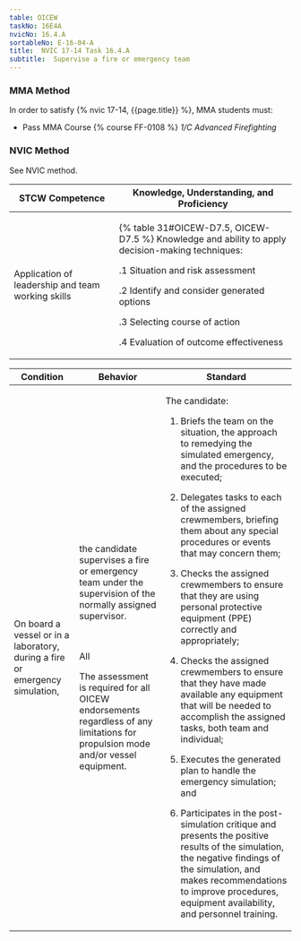 ```yaml
---
table: OICEW
taskNo: 16E4A
nvicNo: 16.4.A 
sortableNo: E-16-04-A
title:  NVIC 17-14 Task 16.4.A
subtitle:  Supervise a fire or emergency team
---
```



### MMA Method

In order to satisfy  {% nvic 17-14, {{page.title}}  %}, MMA students must:

* Pass MMA Course {% course FF-0108 %}  *1/C Advanced Firefighting*


### NVIC Method

<a onclick="togglevisibility('nvic_methods')" >See NVIC method.</a>

<div id='nvic_methods' class='hide'>

<table>
<thead>
<tr>
<th class='forty'> STCW Competence </th>
<th class='sixty'> Knowledge, Understanding, and Proficiency </th>
</tr>
</thead>




<tbody>
<tr><td markdown='1'>

Application of leadership and team working skills

</td><td markdown='1'>

{% table 31#OICEW-D7.5, OICEW-D7.5 %} Knowledge and ability to apply decision-making techniques: 

.1  Situation and risk assessment 

.2  Identify and consider generated options 

.3  Selecting course of action 

.4  Evaluation of outcome effectiveness

</td></tr>


</tbody>
</table>


<table>
<thead>
<tr><th class='twenty'>  Condition </th><th class='twenty'> Behavior </th><th  class='sixty'>Standard </th></tr>
</thead>
<tbody >



<tr><td markdown='1'>

On board a vessel or in a laboratory, during a fire or emergency simulation,

</td><td markdown='1'>

the candidate supervises a fire or emergency team under the supervision of the normally assigned supervisor.

<br>

<div class="tooltip" markdown='1'>

All

The assessment is required for all OICEW endorsements regardless of any limitations for propulsion mode and/or vessel equipment.

</div>


</td><td markdown='1'>

The candidate:

1. Briefs the team on the situation, the approach to remedying the simulated emergency, and the procedures to be executed;

2. Delegates tasks to each of the assigned crewmembers, briefing them about any special procedures or events that may concern them;

3. Checks the assigned crewmembers to ensure that they are using personal protective equipment (PPE) correctly and appropriately;

4. Checks the assigned crewmembers to ensure that they have made available any equipment that will be needed to accomplish the assigned tasks, both team and individual;

5. Executes the generated plan to handle the emergency simulation; and

6. Participates in the post-simulation critique and presents the positive results of the simulation, the negative findings of the simulation, and makes recommendations to improve procedures, equipment availability, and personnel training.

</td></tr>
</tbody>
</table>
</div>
